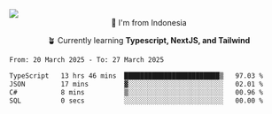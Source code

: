 
<img align = "center" src="https://readme-typing-svg.herokuapp.com?font=Fira+Code&size=25&pause=1000&color=00F713&center=true&vCenter=true&random=false&width=850&height=70&lines=Hi+There+%F0%9F%91%8B%2C+Im+Julian+Caesar;"/>
<br>

<div align = "center">
  📌 I'm from Indonesia
  
  🪴 Currently learning **Typescript, NextJS, and Tailwind**
</div>

<!--START_SECTION:waka-->

```txt
From: 20 March 2025 - To: 27 March 2025

TypeScript   13 hrs 46 mins  ████████████████████████▒   97.03 %
JSON         17 mins         ▓░░░░░░░░░░░░░░░░░░░░░░░░   02.01 %
C#           8 mins          ▒░░░░░░░░░░░░░░░░░░░░░░░░   00.96 %
SQL          0 secs          ░░░░░░░░░░░░░░░░░░░░░░░░░   00.00 %
```

<!--END_SECTION:waka-->
